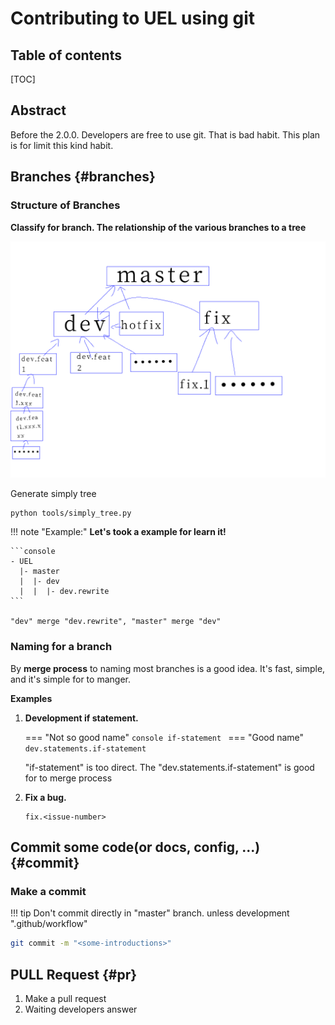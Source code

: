 # Contributing to UEL using git

## Table of contents
[TOC]

## Abstract
Before the 2.0.0. Developers are free to use git. That is bad habit. This plan
is for limit this kind habit.

## Branches {#branches}
### Structure of Branches

__Classify for branch. The relationship of the various branches to a tree__

![](../assets/images/git-branches.png)

Generate simply tree
```bash
python tools/simply_tree.py
```

!!! note "Example:"
    __Let's took a example for learn it!__
    
    ```console
    - UEL
      |- master
      |  |- dev
      |  |  |- dev.rewrite
    ```
    
    "dev" merge "dev.rewrite", "master" merge "dev"

### Naming for a branch
By __merge process__ to naming most branches is a good idea. It's fast, simple,
and it's simple for to manger.

__Examples__

1. __Development if statement.__
    
    === "Not so good name"
        ```console
        if-statement
        ```
    === "Good name"
        ```
        dev.statements.if-statement
        ```
        
    "if-statement" is too direct. The "dev.statements.if-statement" is good for to merge process
    
2. __Fix a bug.__
    
    ```console
    fix.<issue-number>
    ```

## Commit some code(or docs, config, ...) {#commit}
### Make a commit

!!! tip
    Don't commit directly in "master" branch. unless development ".github/workflow"

```bash
git commit -m "<some-introductions>"
```

## PULL Request {#pr}

1. Make a pull request
2. Waiting developers answer

